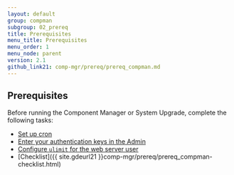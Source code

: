 ```yaml
---
layout: default
group: compman
subgroup: 02_prereq
title: Prerequisites
menu_title: Prerequisites
menu_order: 1
menu_node: parent
version: 2.1
github_link21: comp-mgr/prereq/prereq_compman.md
---
```


## Prerequisites
Before running the Component Manager or System Upgrade, complete the following tasks:

*	<a href="{{ site.gdeurl21 }}comp-mgr/prereq/prereq_cron.html">Set up cron</a>
*	<a href="{{ site.gdeurl21 }}comp-mgr/prereq/prereq_auth-token.html">Enter your authentication keys in the Admin</a>
*	<a href="{{ site.gdeurl21 }}comp-mgr/prereq/prereq_compman-ulimit.html">Configure `ulimit` for the web server user</a>
*	[Checklist]({{ site.gdeurl21 }}comp-mgr/prereq/prereq_compman-checklist.html)

<!-- <div class="bs-callout bs-callout-warning">
    <p>If you're upgrading to Magento CE or EE version 2.0.4 from an earlier version, you must perform manual tasks before you start the upgrade. For more information, see <a href="{{ site.gdeurl21 }}comp-mgr/upgrader/upgrade-start.html##compman-upgrade-caveat">Important information about upgrading</a>.</p>
</div> -->

